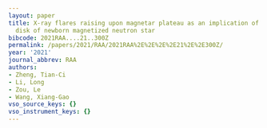 ```yaml
---
layout: paper
title: X-ray flares raising upon magnetar plateau as an implication of a surrounding
  disk of newborn magnetized neutron star
bibcode: 2021RAA....21..300Z
permalink: /papers/2021/RAA/2021RAA%2E%2E%2E%2E21%2E%2E300Z/
year: '2021'
journal_abbrev: RAA
authors:
- Zheng, Tian-Ci
- Li, Long
- Zou, Le
- Wang, Xiang-Gao
vso_source_keys: {}
vso_instrument_keys: {}
---
```

